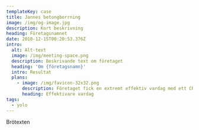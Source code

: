 ```yaml
---
templateKey: case
title: Jannes betongborrning
image: /img/og-image.jpg
description: Kort beskrivning
heading: Företagsnamnet
date: 2018-12-15T00:20:53.376Z
intro:
  alt: Alt-text
  image: /img/meeting-space.png
  description: Beskrivande text om företaget
  heading: 'Om {företagsnamn}'
  intro: Resultat
  plans:
    - image: /img/favicon-32x32.png
      description: Företaget fick en extremt effektiv vardag med ett CRM
      heading: Effektivare vardag
tags:
  - yolo
---
```

Brötexten
